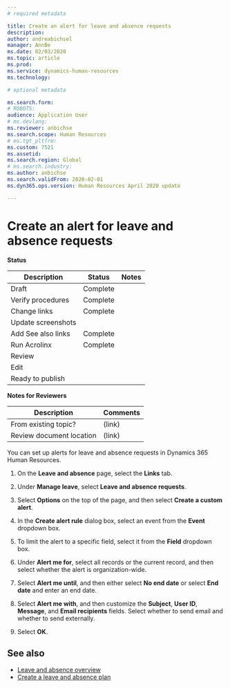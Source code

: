 ```yaml
---
# required metadata

title: Create an alert for leave and absence requests
description: 
author: andreabichsel
manager: AnnBe
ms.date: 02/03/2020
ms.topic: article
ms.prod: 
ms.service: dynamics-human-resources
ms.technology: 

# optional metadata

ms.search.form: 
# ROBOTS: 
audience: Application User
# ms.devlang: 
ms.reviewer: anbichse
ms.search.scope: Human Resources
# ms.tgt_pltfrm: 
ms.custom: 7521
ms.assetid: 
ms.search.region: Global
# ms.search.industry: 
ms.author: anbichse
ms.search.validFrom: 2020-02-01
ms.dyn365.ops.version: Human Resources April 2020 update

---
```


# Create an alert for leave and absence requests

**Status**

| Description | Status | Notes |
| --- | --- | --- |
| Draft | Complete |  |
| Verify procedures | Complete |  |
| Change links | Complete |  |
| Update screenshots |  |  |
| Add See also links | Complete |  |
| Run Acrolinx | Complete |  |
| Review |  |  |
| Edit |  |  |
| Ready to publish |  |  |

**Notes for Reviewers**

| Description | Comments |
| --- | --- |
| From existing topic? | (link) |
| Review document location | (link) |

You can set up alerts for leave and absence requests in Dynamics 365 Human Resources.

1. On the **Leave and absence** page, select the **Links** tab.

2. Under **Manage leave**, select **Leave and absence requests**.

3. Select **Options** on the top of the page, and then select **Create a custom alert**.

4. In the **Create alert rule** dialog box, select an event from the **Event** dropdown box.

5. To limit the alert to a specific field, select it from the **Field** dropdown box.

6. Under **Alert me for**, select all records or the current record, and then select whether the alert is organization-wide.

7. Select **Alert me until**, and then either select **No end date** or select **End date** and enter an end date.

8. Select **Alert me with**, and then customize the **Subject**, **User ID**, **Message**, and **Email recipients** fields. Select whether to send email and whether to send externally.

9. Select **OK**.

## See also

- [Leave and absence overview](hr-leave-and-absence-overview.md)
- [Create a leave and absence plan](hr-leave-and-absence-plans.md)
